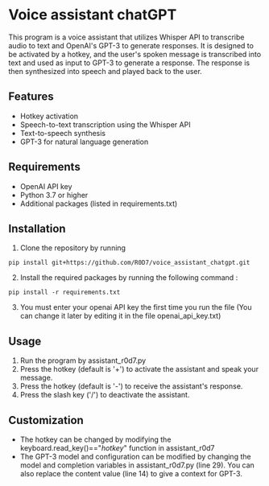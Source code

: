# Voice assistant chatGPT
This program is a voice assistant that utilizes Whisper API to transcribe audio to text and OpenAI's GPT-3 to generate responses. It is designed to be activated by a hotkey, and the user's spoken message is transcribed into text and used as input to GPT-3 to generate a response. The response is then synthesized into speech and played back to the user.

## Features
* Hotkey activation
* Speech-to-text transcription using the Whisper API
* Text-to-speech synthesis
* GPT-3 for natural language generation

## Requirements
* OpenAI API key
* Python 3.7 or higher
* Additional packages (listed in requirements.txt)

## Installation
1. Clone the repository by running 
```
pip install git+https://github.com/R0D7/voice_assistant_chatgpt.git
```
2. Install the required packages by running the following command :
```
pip install -r requirements.txt
```
3. You must enter your openai API key the first time you run the file (You can change it later by editing it in the file openai_api_key.txt)

## Usage
1. Run the program by assistant_r0d7.py
2. Press the hotkey (default is '+') to activate the assistant and speak your message.
3. Press the hotkey (default is '-') to receive the assistant's response.
4. Press the slash key ('/') to deactivate the assistant.

## Customization
* The hotkey can be changed by modifying the keyboard.read_key()=="*hotkey*" function in assistant_r0d7
* The GPT-3 model and configuration can be modified by changing the model and completion variables in assistant_r0d7.py (line 29). You can also replace the content value (line 14) to give a context for GPT-3.
